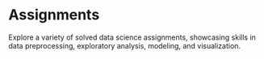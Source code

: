 # Assignments
Explore a variety of solved data science assignments, showcasing skills in data preprocessing, exploratory analysis, modeling, and visualization.
